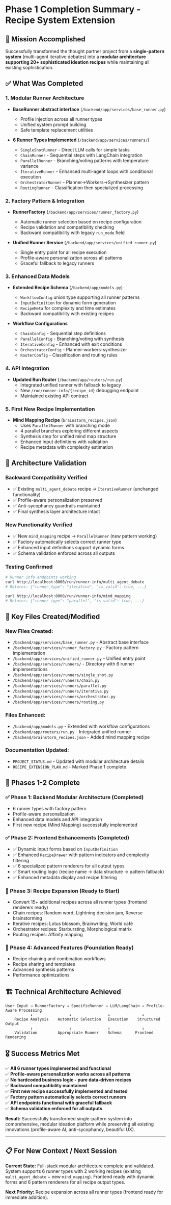 # Phase 1 Completion Summary - Recipe System Extension

## 🎯 **Mission Accomplished**

Successfully transformed the thought partner project from a **single-pattern system** (multi-agent iterative debates) into a **modular architecture supporting 20+ sophisticated ideation recipes** while maintaining all existing sophistication.

## ✅ **What Was Completed**

### **1. Modular Runner Architecture**
- **BaseRunner abstract interface** (`/backend/app/services/base_runner.py`)
  - Profile injection across all runner types
  - Unified system prompt building
  - Safe template replacement utilities

- **6 Runner Types Implemented** (`/backend/app/services/runners/`)
  - `SingleShotRunner` - Direct LLM calls for simple tasks
  - `ChainRunner` - Sequential steps with LangChain integration  
  - `ParallelRunner` - Branching/voting patterns with temperature variance
  - `IterativeRunner` - Enhanced multi-agent loops with conditional execution
  - `OrchestratorRunner` - Planner→Workers→Synthesizer pattern
  - `RoutingRunner` - Classification then specialized processing

### **2. Factory Pattern & Integration**
- **RunnerFactory** (`/backend/app/services/runner_factory.py`)
  - Automatic runner selection based on recipe configuration
  - Recipe validation and compatibility checking
  - Backward compatibility with legacy `run_mode` field

- **Unified Runner Service** (`/backend/app/services/unified_runner.py`)
  - Single entry point for all recipe execution
  - Profile-aware personalization across all patterns
  - Graceful fallback to legacy runners

### **3. Enhanced Data Models**
- **Extended Recipe Schema** (`/backend/app/models.py`)
  - `WorkflowConfig` union type supporting all runner patterns
  - `InputDefinition` for dynamic form generation
  - `RecipeMeta` for complexity and time estimates
  - Backward compatibility with existing recipes

- **Workflow Configurations**
  - `ChainConfig` - Sequential step definitions
  - `ParallelConfig` - Branching/voting with synthesis
  - `IterativeConfig` - Enhanced with exit conditions
  - `OrchestratorConfig` - Planner-workers-synthesizer
  - `RouterConfig` - Classification and routing rules

### **4. API Integration**
- **Updated Run Router** (`/backend/app/routers/run.py`)
  - Integrated unified runner with fallback to legacy
  - New `/run/runner-info/{recipe_id}` debugging endpoint
  - Maintained existing API contract

### **5. First New Recipe Implementation**
- **Mind Mapping Recipe** (`brainstorm_recipes.json`)
  - Uses `ParallelRunner` with branching mode
  - 4 parallel branches exploring different aspects
  - Synthesis step for unified mind map structure
  - Enhanced input definitions with validation
  - Recipe metadata with complexity estimation

## 🚀 **Architecture Validation**

### **Backward Compatibility Verified**
- ✅ Existing `multi_agent_debate` recipe → `IterativeRunner` (unchanged functionality)
- ✅ Profile-aware personalization preserved
- ✅ Anti-sycophancy guardrails maintained
- ✅ Final synthesis layer architecture intact

### **New Functionality Verified**  
- ✅ New `mind_mapping` recipe → `ParallelRunner` (new pattern working)
- ✅ Factory automatically selects correct runner type
- ✅ Enhanced input definitions support dynamic forms
- ✅ Schema validation enforced across all outputs

### **Testing Confirmed**
```bash
# Runner info endpoints working
curl http://localhost:8000/run/runner-info/multi_agent_debate
# Returns: {"runner_type": "iterative", "is_valid": true, ...}

curl http://localhost:8000/run/runner-info/mind_mapping  
# Returns: {"runner_type": "parallel", "is_valid": true, ...}
```

## 📁 **Key Files Created/Modified**

### **New Files Created:**
- `/backend/app/services/base_runner.py` - Abstract base interface
- `/backend/app/services/runner_factory.py` - Factory pattern implementation
- `/backend/app/services/unified_runner.py` - Unified entry point
- `/backend/app/services/runners/` - Directory with 6 runner implementations
- `/backend/app/services/runners/single_shot.py`
- `/backend/app/services/runners/chain.py`
- `/backend/app/services/runners/parallel.py`
- `/backend/app/services/runners/iterative.py`
- `/backend/app/services/runners/orchestrator.py`
- `/backend/app/services/runners/routing.py`

### **Files Enhanced:**
- `/backend/app/models.py` - Extended with workflow configurations
- `/backend/app/routers/run.py` - Integrated unified runner
- `/backend/brainstorm_recipes.json` - Added mind mapping recipe

### **Documentation Updated:**
- `PROJECT_STATUS.md` - Updated with modular architecture details
- `RECIPE_EXTENSION_PLAN.md` - Marked Phase 1 complete

## 🎯 **Phases 1-2 Complete**

### **✅ Phase 1: Backend Modular Architecture** (Completed)
- 6 runner types with factory pattern
- Profile-aware personalization
- Enhanced data models and API integration
- First new recipe (Mind Mapping) successfully implemented

### **✅ Phase 2: Frontend Enhancements** (Completed)
- ✅ Dynamic input forms based on `InputDefinition`
- ✅ Enhanced `RecipeDrawer` with pattern indicators and complexity filtering
- ✅ 6 specialized pattern renderers for all output types
- ✅ Smart routing logic (recipe name → data structure → pattern fallback)
- ✅ Enhanced metadata display and recipe filtering

### **🚀 Phase 3: Recipe Expansion** (Ready to Start)
- Convert 15+ additional recipes across all runner types (frontend renderers ready)
- Chain recipes: Random word, Lightning decision jam, Reverse brainstorming
- Iterative recipes: Lotus blossom, Brainwriting, World café  
- Orchestrator recipes: Starbursting, Morphological matrix
- Routing recipes: Affinity mapping

### **🔮 Phase 4: Advanced Features** (Foundation Ready)
- Recipe chaining and combination workflows
- Recipe sharing and templates
- Advanced synthesis patterns
- Performance optimizations

## 🏗️ **Technical Architecture Achieved**

```
User Input → RunnerFactory → SpecificRunner → LLM/LangChain → Profile-Aware Processing
           ↓                ↓                ↓              ↓
    Recipe Analysis    Automatic Selection   Execution    Structured Output
           ↓                ↓                ↓              ↓
    Validation         Appropriate Runner    Schema      Frontend Rendering
```

## 🎖️ **Success Metrics Met**

✅ **All 6 runner types implemented and functional**  
✅ **Profile-aware personalization works across all patterns**  
✅ **No hardcoded business logic - pure data-driven recipes**  
✅ **Backward compatibility maintained**  
✅ **First new recipe successfully implemented and tested**  
✅ **Factory pattern automatically selects correct runners**  
✅ **API endpoints functional with graceful fallback**  
✅ **Schema validation enforced for all outputs**

**Result:** Successfully transformed single-pattern system into comprehensive, modular ideation platform while preserving all existing innovations (profile-aware AI, anti-sycophancy, beautiful UX).

---

## 📋 **For New Context / Next Session**

**Current State:** Full-stack modular architecture complete and validated. System supports 6 runner types with 2 working recipes (existing `multi_agent_debate` + new `mind_mapping`). Frontend ready with dynamic forms and 6 pattern renderers for all recipe output types.

**Next Priority:** Recipe expansion across all runner types (frontend ready for immediate addition).